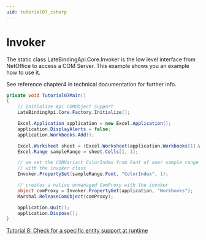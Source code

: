 ```yaml
---
uid: tutorial07_csharp
---
```


# Invoker

The static class LateBindingApi.Core.Invoker is the low level interface from
NetOffice to access a COM Server. This example shows you an example how to use it.

See reference chapter4 in technical documentation for further info.

```csharp
private void Tutorial07Main()
{
    // Initialize Api COMObject Support
    LateBindingApi.Core.Factory.Initialize();

    Excel.Application application = new Excel.Application();
    application.DisplayAlerts = false;
    application.Workbooks.Add();

    Excel.Worksheet sheet = (Excel.Worksheet)application.Workbooks[1].Worksheets[1];
    Excel.Range sampleRange = sheet.Cells[1, 1];

    // we set the COMVariant ColorIndex from Font of ouer sample range
    // with the invoker class
    Invoker.PropertySet(sampleRange.Font, "ColorIndex", 1);

    // creates a native unmanaged ComProxy with the invoker
    object comProxy = Invoker.PropertyGet(application, "Workbooks");
    Marshal.ReleaseComObject(comProxy);

    application.Quit();
    application.Dispose();
}
```

[Tutorial 8: Check for a specific entity support at runtime](tutorial08_en_cs.html)
